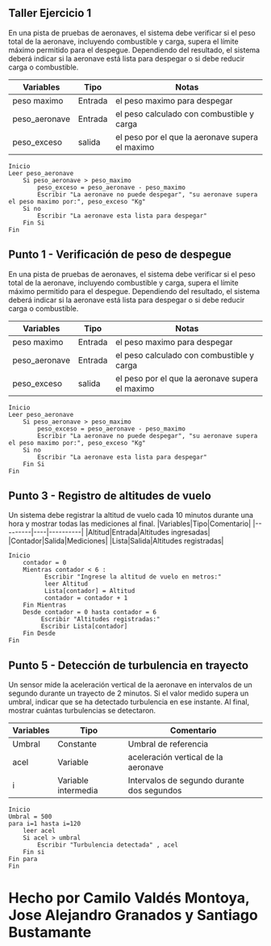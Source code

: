 ## Taller Ejercicio 1
En una pista de pruebas de aeronaves, el sistema debe verificar si el peso total de la aeronave, incluyendo combustible y carga, supera el límite máximo permitido para el despegue. Dependiendo del resultado, el sistema deberá indicar si la aeronave está lista para despegar o si debe reducir carga o combustible.


|Variables|Tipo|Notas|
|---------|----|-----|
|peso maximo|Entrada|el peso maximo para despegar|
|peso_aeronave|Entrada|el peso calculado con combustible y carga|
|peso_exceso|salida|el peso por el que la aeronave supera el maximo




```
Inicio
Leer peso_aeronave
    Si peso_aeronave > peso_maximo
        peso_exceso = peso_aeronave - peso_maximo
        Escribir "La aeronave no puede despegar", "su aeronave supera el peso maximo por:", peso_exceso "Kg"
    Si no 
        Escribir "La aeronave esta lista para despegar"
    Fin Si
Fin
```

## Punto 1 - Verificación de peso de despegue
En una pista de pruebas de aeronaves, el sistema debe verificar si el peso total de la aeronave, incluyendo combustible y carga, supera el límite máximo permitido para el despegue. Dependiendo del resultado, el sistema deberá indicar si la aeronave está lista para despegar o si debe reducir carga o combustible.


|Variables|Tipo|Notas|
|---------|----|-----|
|peso maximo|Entrada|el peso maximo para despegar|
|peso_aeronave|Entrada|el peso calculado con combustible y carga|
|peso_exceso|salida|el peso por el que la aeronave supera el maximo

```
Inicio
Leer peso_aeronave
    Si peso_aeronave > peso_maximo
        peso_exceso = peso_aeronave - peso_maximo
        Escribir "La aeronave no puede despegar", "su aeronave supera el peso maximo por:", peso_exceso "Kg"
    Si no 
        Escribir "La aeronave esta lista para despegar"
    Fin Si
Fin
```

## Punto 3 - Registro de altitudes de vuelo

Un sistema debe registrar la altitud de vuelo cada 10 minutos durante una hora y mostrar todas las mediciones al final.
|Variables|Tipo|Comentario|
|---------|----|----------|
|Altitud|Entrada|Altitudes ingresadas|
|Contador|Salida|Mediciones|
|Lista|Salida|Altitudes registradas|


```
Inicio
    contador = 0
    Mientras contador < 6 :
          Escribir "Ingrese la altitud de vuelo en metros:"
          leer Altitud
          Lista[contador] = Altitud
          contador = contador + 1
    Fin Mientras
    Desde contador = 0 hasta contador = 6
         Escribir "Altitudes registradas:"
         Escribir Lista[contador]
    Fin Desde
Fin
```


## Punto 5 - Detección de turbulencia en trayecto
Un sensor mide la aceleración vertical de la aeronave en intervalos de un segundo durante un trayecto de 2 minutos. Si el valor medido supera un umbral, indicar que se ha detectado turbulencia en ese instante. Al final, mostrar cuántas turbulencias se detectaron.

|Variables|Tipo|Comentario|
|---------|----|----------|
|Umbral|Constante|Umbral de referencia|
|acel|Variable|aceleración vertical de la aeronave|
|i|Variable intermedia|Intervalos de segundo durante dos segundos|


```
Inicio
Umbral = 500
para i=1 hasta i=120
    leer acel
    Si acel > umbral
        Escribir "Turbulencia detectada" , acel
    Fin si 
Fin para 
Fin     
```
# Hecho por Camilo Valdés Montoya, Jose Alejandro Granados y Santiago Bustamante
